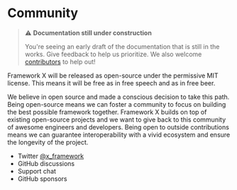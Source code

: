 # Community

> ⚠️ **Documentation still under construction**
>
> You're seeing an early draft of the documentation that is still in the works.
> Give feedback to help us prioritize.
> We also welcome [contributors](../getting-started/community.md) to help out!

Framework X will be released as open-source under the permissive MIT license.
This means it will be free as in free speech and as in free beer.

We believe in open source and made a conscious decision to take this path.
Being open-source means we can foster a community to focus on building the best possible framework together.
Framework X builds on top of existing open-source projects and we want to give back to this community of awesome engineers and developers.
Being open to outside contributions means we can guarantee interoperability with a vivid ecosystem and ensure the longevity of the project.

* Twitter [@x_framework](https://twitter.com/x_framework)
* GitHub discussions
* Support chat
* GitHub sponsors
